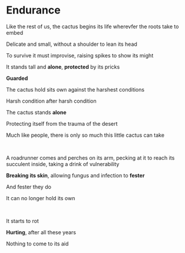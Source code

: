 <DOCTYPE html>
<html>
<body>
<h1>Endurance</h1>
<p>Like the rest of us, the cactus begins its life wherevfer the roots take to embed</p>
<p>Delicate and small, without a shoulder to lean its head</p>
<p>To survive it must improvise, raising spikes to show its might</p>
<p>It stands tall and <strong>alone</strong>, <strong>protected</strong> by its pricks
<br>
<p><strong>Guarded</strong></p>
<p>The cactus hold sits own against the harshest conditions</p>
<p>Harsh condition after harsh condition</p>
<p>The cactus stands <strong>alone</strong>
<p>Protecting itself from the trauma of the desert</p>
<p>Much like people, there is only so much this little cactus can take</p>
<br>
<p>A roadrunner comes and perches on its arm, pecking at it to reach its succulent inside, taking a drink of vulnerability</p>
<p><strong>Breaking its skin</strong>, allowing fungus and infection to <strong>fester</strong></p>
<p>And fester they do</p>
<p>It can no longer hold its own</p>
<br>
<p>It starts to rot</p>
<p><strong>Hurting</strong>, after all these years</p>
<p>Nothing to come to its aid</p>
